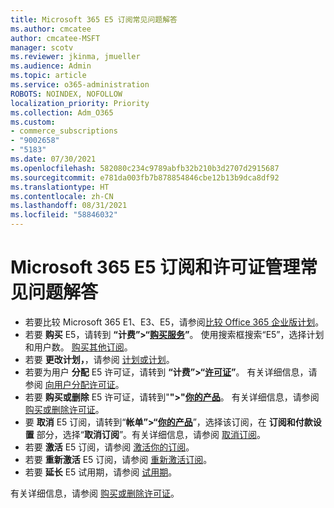 ```yaml
---
title: Microsoft 365 E5 订阅常见问题解答
ms.author: cmcatee
author: cmcatee-MSFT
manager: scotv
ms.reviewer: jkinma, jmueller
ms.audience: Admin
ms.topic: article
ms.service: o365-administration
ROBOTS: NOINDEX, NOFOLLOW
localization_priority: Priority
ms.collection: Adm_O365
ms.custom:
- commerce_subscriptions
- "9002658"
- "5183"
ms.date: 07/30/2021
ms.openlocfilehash: 582080c234c9789abfb32b210b3d2707d2915687
ms.sourcegitcommit: e781da003fb7b878854846cbe12b13b9dca8df92
ms.translationtype: HT
ms.contentlocale: zh-CN
ms.lasthandoff: 08/31/2021
ms.locfileid: "58846032"
---
```

# <a name="microsoft-365-e5-subscription-and-license-management-faq"></a>Microsoft 365 E5 订阅和许可证管理常见问题解答

- 若要比较 Microsoft 365 E1、E3、E5，请参阅[比较 Office 365 企业版计划](https://www.microsoft.com/microsoft-365/business/compare-more-office-365-for-business-plans)。
- 若要 **购买** E5，请转到 **“计费”>“[购买服务](https://go.microsoft.com/fwlink/p/?linkid=868433)”**。 使用搜索框搜索“E5”，选择计划和用户数。 [购买其他订阅](https://docs.microsoft.com/microsoft-365/commerce/try-or-buy-microsoft-365#buy-a-different-subscription)。
- 若要 **更改计划，**，请参阅 [计划或计划](https://docs.microsoft.com/microsoft-365/commerce/subscriptions/upgrade-to-different-plan)。
- 若要为用户 **分配** E5 许可证，请转到 **“计费”>“[许可证](https://go.microsoft.com/fwlink/p/?linkid=842264)”**。 有关详细信息，请参阅 [向用户分配许可证](https://docs.microsoft.com/microsoft-365/admin/manage/assign-licenses-to-users)。
- 若要 **购买或删除** E5 许可证，请转到"**">"[你的产品](https://go.microsoft.com/fwlink/p/?linkid=842054)**。 有关详细信息，请参阅 [购买或删除许可证](https://docs.microsoft.com/microsoft-365/commerce/licenses/buy-licenses)。
- 要 **取消** E5 订阅，请转到“**帐单”>“[你的产品](https://go.microsoft.com/fwlink/p/?linkid=842054)**”，选择该订阅，在 **订阅和付款设置** 部分，选择“**取消订阅**”。有关详细信息，请参阅 [取消订阅](https://docs.microsoft.com/microsoft-365/commerce/subscriptions/cancel-your-subscription)。
- 若要 **激活** E5 订阅，请参阅 [激活你的订阅](https://docs.microsoft.com/alchemyinsights/activate-your-office-365-subscription)。
- 若要 **重新激活** E5 订阅，请参阅 [重新激活订阅](https://docs.microsoft.com/alchemyinsights/reactivate-your-subscription)。
- 若要 **延长** E5 试用期，请参阅 [试用期](https://docs.microsoft.com/microsoft-365/commerce/extend-your-trial)。

有关详细信息，请参阅 [购买或删除许可证](https://docs.microsoft.com/microsoft-365/commerce/licenses/buy-licenses)。